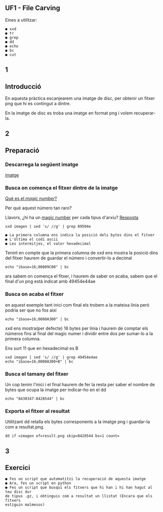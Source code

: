 ## UF1 - File Carving

Eines a utilitzar:

```
● xxd
● tr
● grep
● dd
● echo
● bc
● cut
```

## 1

## Introducció

En aquesta pràctica escanjearem una imatge de disc, per obtenir un fitxer png que hi
es contingut a dintre.

En la imatge de disc es troba una imatge en format png i volem recuperar-la.


## 2

## Preparació

### Descarrega la següent imatge

[imatge](..RAWs/imagen)

### Busca on comença el fitxer dintre de la imatge

[Què es el _magic number_?](https://ca.lmgtfy.app/#gsc.tab=0&gsc.q=magic%20number%20hard%20drive)

Per què aquest número tan raro?

Llavors, ¿hi ha un [magic number](https://asecuritysite.com/forensics/magic) per cada tipus d'arxiu? [Resposta](https://www.incibe-cert.es/blog/file-carving)

```
xxd imagen | sed 's/ //g' | grep 89504e
```
```
● La primera columna ens indica la posició dels bytes dins el fitxer  
● L'última el codi ascii  
● Les intermitjes, el valor hexadecimal  
```

Tenint en compte que la primera columna de xxd ens mostra la posició dins del fitxer
haurem de guardar el número i convertir-lo a decimal

```
echo "ibase=16;00809C00" | bc
```
ara sabem on comença el fitxer, i haurem de saber on acaba, sabem que el final d'un
png està indicat amb 49454e44ae

### Busca on acaba el fitxer

en aquest exemple tant inici com final els trobem a la mateixa línia però podria ser
que no fos així

```
echo "ibase=16;0080A300" | bc
```
xxd ens mostra(per defecte) 16 bytes per línia i haurem de comptar els números fins al
final del magic numer i dividir entre dos per sumar-lo a la primera columna.

Ens surt 11 que en hexadecimal es B

```
xxd imagen | sed 's/ //g' | grep 49454e4ae
echo "ibase=16;0080A300+B" | bc
```
### Busca el tamany del fitxer

Un cop tenim l'inici i el final haurem de fer la resta per saber el nombre de bytes
que ocupa la imatge per indicar-ho en el dd

```
echo "8430347-8428544" | bc
```
### Exporta el fitxer al resultat

Utilitzant dd retalla els bytes corresponents a la imatge png i guardar-la com a
resultat.png.

```
dd if =imagen of=result.png skip=8428544 bs=1 count=
```
## 3

## Exercici

```
● Fes un script que automatitzi la recuperació de aquesta imatge
● Ara, fes un script en python
● Fes un script que busqui els fitxers que hi han i hi han hagut al teu disc dur
de tipus .gz, i obtinguis com a resultat un llistat (Encara que els fitxers
estiguin malmesos)
```

